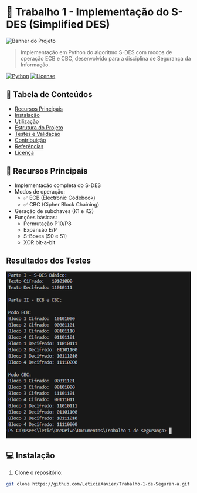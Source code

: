 # 🔐 Trabalho 1 - Implementação do S-DES (Simplified DES)

![Banner do Projeto](./docs/assets/banner.png)

> Implementação em Python do algoritmo S-DES com modos de operação ECB e CBC, desenvolvido para a disciplina de Segurança da Informação.

[![Python](https://img.shields.io/badge/Python-3.8%2B-blue?logo=python)](https://www.python.org/)
[![License](https://img.shields.io/github/license/LeticiaXavier/Trabalho-1-de-Seguran-a)](LICENSE)

## 📌 Tabela de Conteúdos
- [Recursos Principais](#-recursos-principais)
- [Instalação](#-instalação)
- [Utilização](#-utilização)
- [Estrutura do Projeto](#-estrutura-do-projeto)
- [Testes e Validação](#-testes-e-validação)
- [Contribuição](#-contribuição)
- [Referências](#-referências)
- [Licença](#-licença)

## 🚀 Recursos Principais
- Implementação completa do S-DES
- Modos de operação:
  - ✅ ECB (Electronic Codebook)
  - ✅ CBC (Cipher Block Chaining)
- Geração de subchaves (K1 e K2)
- Funções básicas:
  - Permutação P10/P8
  - Expansão E/P
  - S-Boxes (S0 e S1)
  - XOR bit-a-bit
## Resultados dos Testes
![Diagrama S-DES](Teste.png)

## 💻 Instalação
1. Clone o repositório:
```bash
git clone https://github.com/LeticiaXavier/Trabalho-1-de-Seguran-a.git
